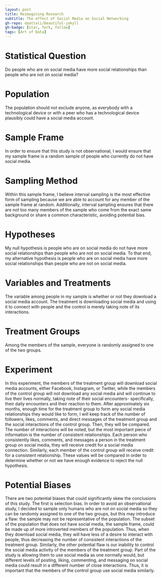 ```yaml
---
layout: post
title: Reimagining Research
subtitle: The effect of Social Media on Social Networking
gh-repo: daattali/beautiful-jekyll
gh-badge: [star, fork, follow]
tags: [Art of Data]
---
```


# Statistical Question

Do people who are on social media have more social relationships than people who are not on social media?

# Population

The population should not exclude anyone, as everybody with a technological device or with a peer who has a technological device plausibly could have a social media account.

# Sample Frame

In order to ensure that this study is not observational, I would ensure that my sample frame is a random sample of people who currently do not have social media.

# Sampling Method

Within this sample frame, I believe interval sampling is the most effective form of sampling because we are able to account for any member of the sample frame at random. Additionally, interval sampling ensures that there are not too many members of the sample who come from the exact same background or share a common characteristic, avoiding potential bias.

# Hypotheses

My null hypothesis is people who are on social media do not have more social relationships than people who are not on social media. To that end, my alternative hypothesis is people who are on social media have more social relationships than people who are not on social media.

# Variables and Treatments

The variable among people in my sample is whether or not they download a social media account. The treatment is downloading social media and using it to connect with people and the control is merely taking note of its interactions.

# Treatment Groups

Among the members of the sample, everyone is randomly assigned to one of the two groups.

# Experiment

In this experiment, the members of the treatment group will download social media accounts, either Facebook, Instagram, or Twitter, while the members of the control group will not download any social media and will continue to live their lives normally, taking note of their social encounters- specifically, their daily encounters and their reaction to them. After approximately six months, enough time for the treatment group to form any social media relationships they would like to form, I will keep track of the number of followers, likes, comments, and direct messages of the treatment group and the social interactions of the control group. Then, they will be compared. The number of interactions will be noted, but the most important piece of information is the number of consistent relationships. Each person who consistently likes, comments, and messages a person in the treatment group on social media, they will receive credit for a social media connection. Similarly, each member of the control group will receive credit for a consistent relationship. These values will be compared in order to determine whether or not we have enough evidence to reject the null hypothesis.

# Potential Biases

There are two potential biases that could significantly skew the conclusions of this study. The first is selection bias. In order to avoid an observational study, I decided to sample only humans who are not on social media so they can be randomly assigned to one of the two groups, but this may introduce a flaw: the sample may not be representative of the population. The subset of the population that does not have social media, the sample frame, could be made up of more introverted members of the population. Thus, when they download social media, they will have less of a desire to interact with people, thus decreasing the number of consistent interactions of the treatment group. Similarly, the other potential flaw is our inability to control the social media activity of the members of the treatment group. Part of the study is allowing them to use social media as one normally would, but different levels of posting, liking, commenting, and messaging on social media could result in a different number of close interactions. Thus, it is important that the members of the control group use social media similarly.